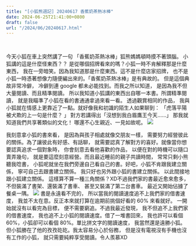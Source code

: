 ```yaml
---
title: "[小狐熊週記] 20240617 香蕉奶茶熱冰棒"
date: 2024-06-25T21:41:00+0800
draft: false
url: "/2024/06/20240617.html"
---
```


 

今天小狐在車上突然講了一句 「香蕉奶茶熱冰棒」狐熊媽媽頓時摸不著頭腦。
小狐講的這是什麼怪東西？？
是從哪個招牌看來的嗎？小狐一時不肯解釋那是什麼東西，
我在一旁暗笑。因為我知道那是什麼東西。這不是什麼店家招牌，
也不是小狐一時憑著想像力隨便編出來的。「香蕉奶茶熱冰棒」是有典故的。
但是這個典故非常冷僻，
冷僻到連 google 都未必能找到。而我之所以知道，
是因為我不但大量閱讀、而且精準閱讀。
所以我知道小狐講的東西出自哪一本書。所謂精準閱讀，
就是我瞄準了小狐在看的書通通拿過來看一看。
透過觀賞相同的作品，
我與小狐就在情感上更靠近了一點。就好像我和初識的陌生人如果聊到：
「虎落平陽被犬欺的上一句是什麼？ 」
對方若講得出「沒想到我白眉鷹王今天……」
那我就知道我們共享著類似的文化！
哪還不心生親近、一見如故呢。
![](https://blogger.googleusercontent.com/img/b/R29vZ2xl/AVvXsEjDzCI-DCV1AsUjiN8H6hm2PG9a9z0LddTg9yXWEuykwudkzcFNIUKF77tOaqutRlq3uD9fH_BAXX51K8J6ngAM_OrRkSU4QfvL5rAX4W1eEb2xvh39eVtFoRztakPFTY0c0BIGNqggjZUEjPdQESCbb9_Wnkoo9p-Zy0Kde8jYjBH14kqdjbf98CL6Sbk/s320/image.png)



我刻意拿小狐的書來看，
是因為與孩子相處就像交朋友一樣，
需要努力經營彼此的關係。為了讓彼此有好感、有話聊，
就需要認真了解對方的喜好。就像當你想要認真追求一個對象時，
你會刻意去看他喜歡的作品，
以便在對的時機可以隨口賣弄幾句，
就是要這麼刻意經營。而且最近睡前的親子共讀時間，
常常只剩小熊聽我唸書，
小狐呢就坐在我們旁邊自己看自己的書。好吧，小狐不肯跟我建立關係，
寧可自己去跟書建立關係。
我只好也另外跟小狐的書建立關係。
以此間接地跟小狐建立關係。
這樣算不算一種三角關係？XD不過我們家的書最近愈來愈多，
不但裝滿了書架、還裝滿了書車、
甚至又裝滿了第二台書車。
最近又開始佔據了餐桌一隅。
![](https://blogger.googleusercontent.com/img/proxy/AVvXsEjgqo0WYhyk38Qa-7jpXGm7KOp5d0iZ8JqbJHsoykXfGR8xAjqYcpBcXBP_StXKvDD67ZsQA_lJDv9zoYAy3Sk2htIfuFHZTXN_rumLI6zEkY-QLV-o1pUWfRJNqrdvzM5Yf1PJpiRtj8t9ZO1ybCs08caOg_sJr12EnaGSYmpWo-thpmaRD8XrEBFQyJFOrm84nEcIlJypCFg-IaXK=s0-d-e1-ft&fit=max) 書是永遠看不完的，
所以當我的閱讀速度追不上我們家的借書速度，
我並不太在意。反正本來就打算在逾期前挑個好看的 60% 來看就好。
一開始就沒有以看完為目標，
便不需要窮追。不過我最近發現，
我不但追不上我們家的借書速度，
我也追不上小狐的閱讀速度。借了一堆書回來，
我也許可以看個 60%，小狐卻可以看個 80%。單比拼文字的閱讀速度，
我當然還是遠勝小狐。
但小狐勝在了他的孜孜矻矻。我太容易分心於俗務，
但是沒有電視沒有手機也沒有工作的小狐，
就只需要純粹享受閱讀。令人羨慕XD
